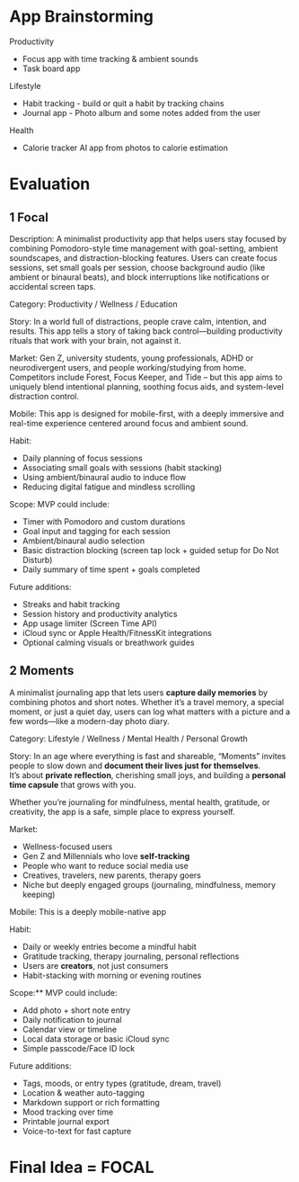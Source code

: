 # App Brainstorming
Productivity
* Focus app with time tracking & ambient sounds 
* Task board app 

Lifestyle
* Habit tracking - build or quit a habit by tracking chains
* Journal app - Photo album and some notes added from the user 

Health 
* Calorie tracker AI app from photos to calorie estimation


# Evaluation


## 1 Focal
Description:
A minimalist productivity app that helps users stay focused by combining Pomodoro-style time management with goal-setting, ambient soundscapes, and distraction-blocking features. Users can create focus sessions, set small goals per session, choose background audio (like ambient or binaural beats), and block interruptions like notifications or accidental screen taps.

Category:
Productivity / Wellness / Education

Story:
In a world full of distractions, people crave calm, intention, and results. This app tells a story of taking back control—building productivity rituals that work with your brain, not against it.

Market:
Gen Z, university students, young professionals, ADHD or neurodivergent users, and people working/studying from home. Competitors include Forest, Focus Keeper, and Tide – but this app aims to uniquely blend intentional planning, soothing focus aids, and system-level distraction control.

Mobile:
This app is designed for mobile-first, with a deeply immersive and real-time experience centered around focus and ambient sound.

Habit:
* Daily planning of focus sessions
* Associating small goals with sessions (habit stacking)
* Using ambient/binaural audio to induce flow
* Reducing digital fatigue and mindless scrolling

Scope:
MVP could include:
* Timer with Pomodoro and custom durations
* Goal input and tagging for each session
* Ambient/binaural audio selection
* Basic distraction blocking (screen tap lock + guided setup for Do Not Disturb)
* Daily summary of time spent + goals completed

Future additions:
* Streaks and habit tracking
* Session history and productivity analytics
* App usage limiter (Screen Time API)
* iCloud sync or Apple Health/FitnessKit integrations
* Optional calming visuals or breathwork guides


## 2  Moments
A minimalist journaling app that lets users **capture daily memories** by combining photos and short notes. Whether it’s a travel memory, a special moment, or just a quiet day, users can log what matters with a picture and a few words—like a modern-day photo diary.

Category:
Lifestyle / Wellness / Mental Health / Personal Growth

Story:
In an age where everything is fast and shareable, “Moments” invites people to slow down and **document their lives just for themselves**.  
It’s about **private reflection**, cherishing small joys, and building a **personal time capsule** that grows with you.

Whether you’re journaling for mindfulness, mental health, gratitude, or creativity, the app is a safe, simple place to express yourself.

Market:
- Wellness-focused users  
- Gen Z and Millennials who love **self-tracking**  
- People who want to reduce social media use  
- Creatives, travelers, new parents, therapy goers  
- Niche but deeply engaged groups (journaling, mindfulness, memory keeping)

Mobile:
This is a deeply mobile-native app

Habit:
- Daily or weekly entries become a mindful habit
- Gratitude tracking, therapy journaling, personal reflections
- Users are **creators**, not just consumers
- Habit-stacking with morning or evening routines

Scope:**
MVP could include:
- Add photo + short note entry  
- Daily notification to journal  
- Calendar view or timeline  
- Local data storage or basic iCloud sync  
- Simple passcode/Face ID lock  

Future additions:
- Tags, moods, or entry types (gratitude, dream, travel)  
- Location & weather auto-tagging  
- Markdown support or rich formatting  
- Mood tracking over time  
- Printable journal export  
- Voice-to-text for fast capture


# Final Idea = FOCAL 
